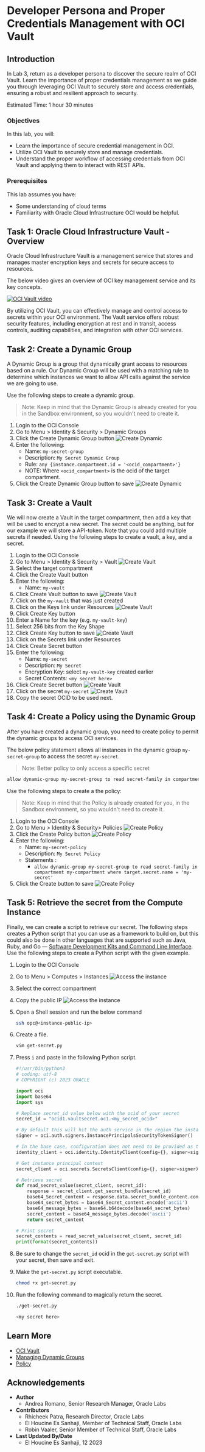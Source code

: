 # Developer Persona and Proper Credentials Management with OCI Vault

## Introduction

In Lab 3, return as a developer persona to discover the secure realm of OCI Vault. Learn the importance of proper credentials management as we guide you through leveraging OCI Vault to securely store and access credentials, ensuring a robust and resilient approach to security.

Estimated Time: 1 hour 30 minutes

### Objectives

In this lab, you will:

- Learn the importance of secure credential management in OCI.
- Utilize OCI Vault to securely store and manage credentials.
- Understand the proper workflow of accessing credentials from OCI Vault and applying them to interact with REST APIs.

### Prerequisites

This lab assumes you have:

- Some understanding of cloud terms
- Familiarity with Oracle Cloud Infrastructure OCI would be helpful.

## Task 1: Oracle Cloud Infrastructure Vault - Overview

Oracle Cloud Infrastructure Vault is a management service that stores and manages master encryption keys and secrets for secure access to resources.

The below video gives an overview of OCI key management service and its key concepts.

   [
      ![OCI Vault video](../setup-oci-vault/images/oci-vault-demonstration-thumbnail.jpeg)
   ](https://www.youtube.com/watch?v=Yhm9eCP_SOA)

By utilizing OCI Vault, you can effectively manage and control access to secrets within your OCI environment. The Vault service offers robust security features, including encryption at rest and in transit, access controls, auditing capabilities, and integration with other OCI services.

## Task 2: Create a Dynamic Group

A Dynamic Group is a group that dynamically grant access to resources based on a rule. Our Dynamic Group will be used with a matching rule to determine which instances we want to allow API calls against the service we are going to use.

Use the following steps to create a dynamic group.

> Note: Keep in mind that the Dynamic Group is already created for you in the Sandbox environment, so you wouldn't need to create it.

1. Login to the OCI Console
2. Go to Menu > Identity & Security > Dynamic Groups
3. Click the Create Dynamic Group button
    ![Create Dynamic](../setup-oci-vault/images/dg-1.png "Create Dynamic")
4. Enter the following:
    - Name: `my-secret-group`
    - Description: `My Secret Dynamic Group`
    - Rule: `any {instance.compartment.id = '<ocid_compartment>'}`
    - NOTE: Where `<ocid_compartment>` is the ocid of the target compartment.
5. Click the Create Dynamic Group button to save
    ![Create Dynamic](../setup-oci-vault/images/dg-2.png "Create Dynamic")

## Task 3: Create a Vault

We will now create a Vault in the target compartment, then add a key that will be used to encrypt a new secret. The secret could be anything, but for our example we will store a API-token. Note that you could add multiple secrets if needed. Using the following steps to create a vault, a key, and a secret.

1. Login to the OCI Console
2. Go to Menu > Identity & Security > Vault
    ![Create Vault](../setup-oci-vault/images/v-1.png "Create Vault")
3. Select the target compartment
4. Click the Create Vault button
5. Enter the following:
    - Name:  `my-vault`
6. Click Create Vault button to save
    ![Create Vault](../setup-oci-vault/images/v-2.png "Create Vault")
7. Click on the `my-vault` that was just created
8. Click on the Keys link under Resources
    ![Create Vault](../setup-oci-vault/images/v-3.png "Create Key")
9. Click Create Key button
10. Enter a Name for the key (e.g. `my-vault-key`)
11. Select 256 bits from the Key Shape
12. Click Create Key button to save
    ![Create Vault](../setup-oci-vault/images/v-4.png "Create Key")
13. Click on the Secrets link under Resources
14. Click Create Secret button
15. Enter the following:
      - Name: `my-secret`
      - Description: `My Secret`
      - Encryption Key: select `my-vault-key` created earlier
      - Secret Contents: `<my secret here>`
16. Click Create Secret button
    ![Create Vault](../setup-oci-vault/images/v-5.png "Create Secret")
17. Click on the secret `my-secret`
    ![Create Vault](../setup-oci-vault/images/v-6.png "Create Secret")
18. Copy the secret OCID to be used next.

## Task 4: Create a Policy using the Dynamic Group

After you have created a dynamic group, you need to create policy to permit the dynamic groups to access OCI services.

The below policy statement allows all instances in the dynamic group `my-secret-group` to access the secret `my-secret`.

> Note: Better policy to only access a specific secret

``` txt
allow dynamic-group my-secret-group to read secret-family in compartment my-compartment where target.secret.name = 'my-secret'
```

Use the following steps to create a the policy:

> Note: Keep in mind that the Policy is already created for you, in the Sandbox environment, so you wouldn't need to create it.

1. Login to the OCI Console
2. Go to Menu > Identity & Security> Policies
    ![Create Policy](../setup-oci-vault/images/p-1.png "Create Policy")
3. Click the Create Policy button
    ![Create Policy](../setup-oci-vault/images/p-2.png "Create Policy")
4. Enter the following:
    - Name: `my-secret-policy`
    - Description: `My Secret Policy`
    - Statements :
        - `allow dynamic-group my-secret-group to read secret-family in compartment my-compartment where target.secret.name = 'my-secret'`
5. Click the Create button to save
    ![Create Policy](../setup-oci-vault/images/p-3.png "Create Policy")

## Task 5: Retrieve the secret from the Compute Instance

Finally, we can create a script to retrieve our secret. The following steps creates a Python script that you can use as a framework to build on, but this could also be done in other languages that are supported such as Java, Ruby, and Go — [Software Development Kits and Command Line Interface](https://docs.cloud.oracle.com/en-us/iaas/Content/API/Concepts/sdks.htm). Use the following steps to create a Python script with the given example.

1. Login to the OCI Console
2. Go to Menu > Computes > Instances
    ![Access the instance](../setup-oci-vault/images/i-1.png "Access the instance")
3. Select the correct compartment
4. Copy the public IP
    ![Access the instance](../setup-oci-vault/images/i-2.png "Access the instance")
5. Open a Shell session and run the below command

    ``` bash
    ssh opc@<instance-public-ip>
    ```

6. Create a file.

    ``` bash
    vim get-secret.py
    ```

7. Press `i` and paste in the following Python script.

    ``` python
    #!/usr/bin/python3
    # coding: utf-8
    # COPYRIGHT (c) 2023 ORACLE

    import oci
    import base64
    import sys

    # Replace secret_id value below with the ocid of your secret
    secret_id = "ocid1.vaultsecret.oc1.<my_secret_ocid>"

    # By default this will hit the auth service in the region the instance is running.
    signer = oci.auth.signers.InstancePrincipalsSecurityTokenSigner()

    # In the base case, configuration does not need to be provided as the region and tenancy are obtained from the InstancePrincipalsSecurityTokenSigner
    identity_client = oci.identity.IdentityClient(config={}, signer=signer)

    # Get instance principal context
    secret_client = oci.secrets.SecretsClient(config={}, signer=signer)

    # Retrieve secret
    def read_secret_value(secret_client, secret_id):
        response = secret_client.get_secret_bundle(secret_id)
        base64_Secret_content = response.data.secret_bundle_content.content
        base64_secret_bytes = base64_Secret_content.encode('ascii')
        base64_message_bytes = base64.b64decode(base64_secret_bytes)
        secret_content = base64_message_bytes.decode('ascii')
        return secret_content

    # Print secret
    secret_contents = read_secret_value(secret_client, secret_id)
    print(format(secret_contents))
    ```

8. Be sure to change the `secret_id` ocid in the `get-secret.py` script with your secret, then save and exit.
9. Make the `get-secret.py` script executable.

    ``` bash
    chmod +x get-secret.py
    ```

10. Run the following command to magically return the secret.  

    ``` bash
    ./get-secret.py

    <my secret here>
    ```

## Learn More

- [OCI Vault](https://docs.oracle.com/en-us/iaas/Content/KeyManagement/Concepts/keyoverview.htm)
- [Managing Dynamic Groups](https://docs.oracle.com/en-us/iaas/Content/Identity/Tasks/managingdynamicgroups.htm)
- [Policy](https://docs.oracle.com/en-us/iaas/Content/Identity/Concepts/policygetstarted.htm)

## Acknowledgements

- **Author**
    - Andrea Romano, Senior Research Manager, Oracle Labs
- **Contributors**
    - Rhicheek Patra, Research Director, Oracle Labs
    - El Houcine Es Sanhaji, Member of Technical Staff, Oracle Labs
    - Robin Vaaler, Senior Member of Technical Staff,  Oracle Labs
- **Last Updated By/Date**
    - El Houcine Es Sanhaji, 12 2023
